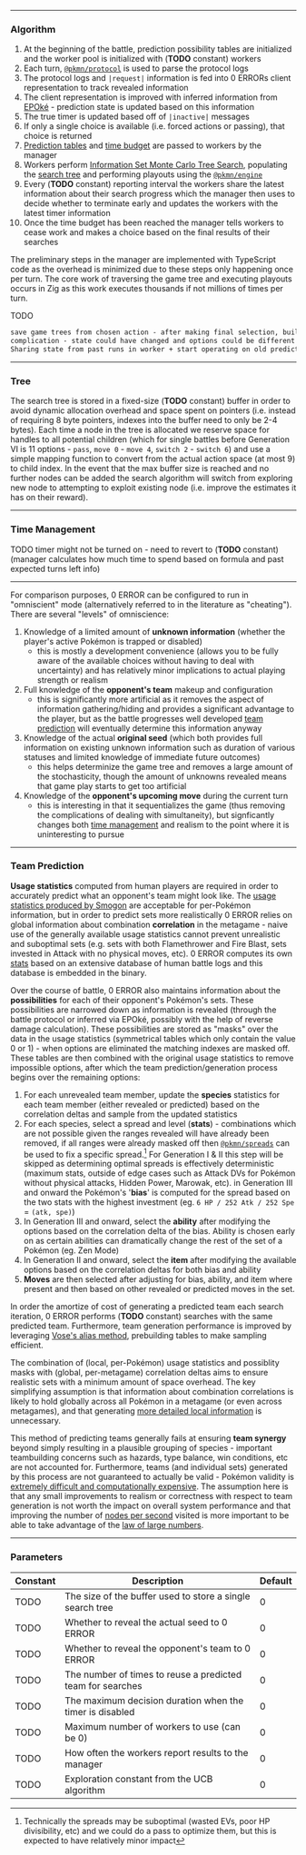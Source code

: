 
---

### Algorithm

1. At the beginning of the battle, prediction possibility tables are initialized and the worker pool
   is initialized with (**TODO** constant) workers
2. Each turn, [`@pkmn/protocol`](https://github.com/pkmn/ps/tree/master/protocol) is used to parse
   the protocol logs
3. The protocol logs and `|request|` information is fed into 0 ERRORs client representation to track
   revealed information
4. The client representation is improved with inferred information from
   [EPOké](https://github.com/EPOke) - prediction state is updated based on this information
5. The true timer is updated based off of `|inactive|` messages
6. If only a single choice is available (i.e. forced actions or passing), that choice is returned
7. [Prediction tables](#team-prediction) and [time budget](#time-management) are passed to workers
   by the manager
8. Workers perform [Information Set Monte Carlo Tree Search](papers/information-set-mcts.pdf),
   populating the [search tree](tree) and performing playouts using the
   [`@pkmn/engine`](https://github.com/pkmn/engine)
9. Every (**TODO** constant) reporting interval the workers share the latest information about their
   search progress which the manager then uses to decide whether to terminate early and updates the
   workers with the latest timer information
10. Once the time budget has been reached the manager tells workers to cease work and makes a choice
    based on the final results of their searches

The preliminary steps in the manager are implemented with TypeScript code as the overhead is
minimized due to these steps only happening once per turn. The core work of traversing the game tree
and executing playouts occurs in Zig as this work executes thousands if not millions of times per
turn.

TODO

```txt
save game trees from chosen action - after making final selection, build tree for next turn from subtrees of trees for this turn - only works with perfect info
complication - state could have changed and options could be different when you actually play out
Sharing state from past runs in worker + start operating on old predictor pools before new predictor pools ready = both provide more data but less accurate data! Game may change substantially from what theory was before - could have a lot of bad data. Need to measure impact
```

---

### Tree

The search tree is stored in a fixed-size (**TODO** constant) buffer in order to avoid dynamic
allocation overhead and space spent on pointers (i.e. instead of requiring 8 byte pointers, indexes
into the buffer need to only be 2-4 bytes). Each time a node in the tree is allocated we reserve
space for handles to all potential children (which for single battles before Generation VI is 11
options - `pass`, `move 0` - `move 4`, `switch 2` - `switch 6`) and use a simple mapping function to
convert from the actual action space (at most 9) to child index. In the event that the max buffer
size is reached and no further nodes can be added the search algorithm will switch from exploring
new node to attempting to exploit existing node (i.e. improve the estimates it has on their reward).

---

### Time Management

TODO timer might not be turned on - need to revert to (**TODO** constant)
(manager calculates how much time to spend based on formula and past expected turns left info)

---

For comparison purposes, 0 ERROR can be configured to run in "omniscient" mode (alternatively
referred to in the literature as "cheating"). There are several "levels" of omniscience:

1. Knowledge of a limited amount of **unknown information** (whether the player's active Pokémon is
   trapped or disabled)
   - this is mostly a development convenience (allows you to be fully aware of the available choices
     without having to deal with uncertainty) and has relatively minor implications to actual
     playing strength or realism
2. Full knowledge of the **opponent's team** makeup and configuration
   - this is significantly more artificial as it removes the aspect of information gathering/hiding
     and provides a significant advantage to the player, but as the battle progresses well developed
     [team prediction](#team-prediction) will eventually determine this information anyway
3. Knowledge of the actual **original seed** (which both provides full information on existing
   unknown information such as duration of various statuses and limited knowledge of immediate
   future outcomes)
    - this helps determinize the game tree and removes a large amount of the stochasticity, though
      the amount of unknowns revealed means that game play starts to get too artificial
4. Knowledge of the **opponent's upcoming move** during the current turn
    - this is interesting in that it sequentializes the game (thus removing the complications of
      dealing with simultaneity), but signficantly changes both [time management](#time-management)
      and realism to the point where it is uninteresting to pursue

---

### Team Prediction

**Usage statistics** computed from human players are required in order to accurately predict what an
opponent's team might look like. The [usage statistics produced by
Smogon](https://www.smogon.com/forums/threads/gen-8-smogon-university-usage-statistics-discussion-thread.3657197/#post-8300550)
are acceptable for per-Pokémon information, but in order to predict sets more realistically 0 ERROR
relies on global information about combination **correlation** in the metagame - naive use of the
generally available usage statistics cannot prevent unrealistic and suboptimal sets (e.g. sets with
both Flamethrower and Fire Blast, sets invested in Attack with no physical moves, etc). 0 ERROR
computes its own [stats](../src/tools/README.md#stats.ts) based on an extensive database of human
battle logs and this database is embedded in the binary.

Over the course of battle, 0 ERROR also maintains information about the **possibilities** for each
of their opponent's Pokémon's sets. These possibilities are narrowed down as information is revealed
(through the battle protocol or inferred via EPOké, possibly with the help of reverse damage
calculation). These possibilities are stored as "masks" over the data in the usage statistics
(symmetrical tables which only contain the value 0 or 1) - when options are eliminated the matching
indexes are masked off. These tables are then combined with the original usage statistics to remove
impossible options, after which the team prediction/generation process begins over the remaining
options:

1. For each unrevealed team member, update the **species** statistics for each team member (either
   revealed or predicted) based on the correlation deltas and sample from the updated statistics
2. For each species, select a spread and level (**stats**) - combinations which are not possible
   given the ranges revealed will have already been removed, if all ranges were already masked off
   then [`@pkmn/spreads`](https://github.com/pkmn/EPOke/tree/main/spreads) can be used to fix a
   specific spread.[^1] For Generation I & II this step will be skipped as determining optimal
   spreads is effectively deterministic (maximum stats, outside of edge cases such as Attack DVs for
   Pokémon without physical attacks, Hidden Power, Marowak, etc). in Generation III and onward the
   Pokémon's '**bias**' is computed for the spread based on the two stats with the highest
   investment (eg. `6 HP / 252 Atk / 252 Spe` = `(atk, spe)`)
3. In Generation III and onward, select the **ability** after modifying the options based on the
   correlation delta of the bias. Ability is chosen early on as certain abilities can dramatically
   change the rest of the set of a Pokémon (eg. Zen Mode)
4. In Generation II and onward, select the **item** after modifying the available options based on
   the correlation deltas for both bias and ability
5. **Moves** are then selected after adjusting for bias, ability, and item where present and then
   based on other revealed or predicted moves in the set.

In order the amortize of cost of generating a predicted team each search iteration, 0 ERROR performs
(**TODO** constant) searches with the same predicted team. Furthermore, team generation performance
is improved by leveraging [Vose's alias method](https://en.wikipedia.org/wiki/Alias_method),
prebuilding tables to make sampling efficient.

The combination of (local, per-Pokémon) usage statistics and possiblity masks with (global,
per-metagame) correlation deltas aims to ensure realistic sets with a minimum amount of space
overhead. The key simplifying assumption is that information about combination correlations is
likely to hold globally across all Pokémon in a metagame (or even across metagames), and that
generating [more detailed local
information](https://www.smogon.com/forums/threads/a-new-kind-of-usage-stats.3694691/#post-9052656)
is unnecessary.

This method of predicting teams generally fails at ensuring **team synergy** beyond simply resulting
in a plausible grouping of species - important teambuilding concerns such as hazards, type balance,
win conditions, etc are not accounted for. Furthermore, teams (and individual sets) generated by
this process are not guaranteed to actually be valid - Pokémon validity is [extremely difficult and
computationally expensive](https://en.wikipedia.org/wiki/NP-hardness). The assumption here is that
any small improvements to realism or correctness with respect to team generation is not worth the
impact on overall system performance and that improving the number of [nodes per
second](https://www.chessprogramming.org/Nodes_per_Second) visited is more important to be able to
take advantage of the [law of large numbers](https://en.wikipedia.org/wiki/Law_of_large_numbers).

[^1]: Technically the spreads may be suboptimal (wasted EVs, poor HP divisibility, etc) and we could
do a pass to optimize them, but this is expected to have relatively minor impact

---

### Parameters

| Constant | Description                                                | Default |
| -------- | ---------------------------------------------------------- | ------- |
| TODO     | The size of the buffer used to store a single search tree  | 0       |
| TODO     | Whether to reveal the actual seed to 0 ERROR               | 0       |
| TODO     | Whether to reveal the opponent's team to 0 ERROR           | 0       |
| TODO     | The number of times to reuse a predicted team for searches | 0       |
| TODO     | The maximum decision duration when the timer is disabled   | 0       |
| TODO     | Maximum number of workers to use (can be 0)                | 0       |
| TODO     | How often the workers report results to the manager        | 0       |
| TODO     | Exploration constant from the UCB algorithm                | 0       |

